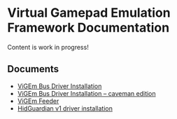 # Virtual Gamepad Emulation Framework Documentation

Content is work in progress!

## Documents

- [ViGEm Bus Driver Installation](vigem-bus-driver-installation.md)
- [ViGEm Bus Driver Installation – caveman edition](https://docs.vigem.org/#!vigem-bus-driver-installation-caveman-edition.md)
- [ViGEm Feeder](vigem-feeder.md)
- [HidGuardian v1 driver installation](hidguardian-v1-installation.md)